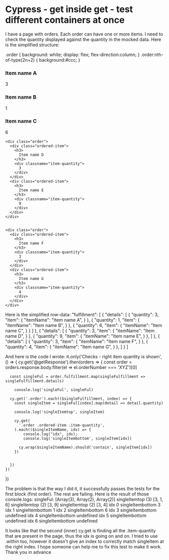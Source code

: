 
# Cypress - get inside get - test different containers at once

I have a page with orders. Each order can have one or more items.
I need to check the quantity displayed against the quantity in the mocked data.
Here is the simplified structure:


.order {
  background: white;
  display: flex;
  flex-direction:column;
}
.order:nth-of-type(2n+2) {
  background:#ccc;
}
<div class="main-container">

  <div class="order">
    <div class="ordered-item">
      <h3>
        Item name A
      </h3>
      <div classname="item-quantity">
        3
      </div>
    </div>
    <div class="ordered-item">
      <h3>
        Item name B
      </h3>
      <div classname="item-quantity">
        1
      </div>
    </div>
    <div class="ordered-item">
      <h3>
        Item name C
      </h3>
      <div classname="item-quantity">
        6
      </div>
    </div>

    <div class="order">
      <div class="ordered-item">
        <h3>
          Item name D
        </h3>
        <div classname="item-quantity">
          3
        </div>
      </div>
      <div class="ordered-item">
        <h3>
          Item name E
        </h3>
        <div classname="item-quantity">
          9
        </div>
      </div>
    </div>
    
    
    <div class="order">
      <div class="ordered-item">
        <h3>
          Item name F
        </h3>
        <div classname="item-quantity">
          3
        </div>
      </div>
      <div class="ordered-item">
        <h3>
          Item name G
        </h3>
        <div classname="item-quantity">
          4
        </div>
      </div>
    </div>

  </div>

</div>



Here is the simplified row-data:
"fulfillment": [
{
    "details": [
        {
            "quantity": 3,
            "item": {
                "itemName": "Item name A",
            }
        },
        {
            "quantity": 1,
            "item": {
                "itemName": "Item name B",
            }
        },
        {
            "quantity": 6,
            "item": {
                "itemName": "Item name C",
            }
        }
    ]
},
{
    "details": [
        {
            "quantity": 3,
            "item": {
                "itemName": "Item name D",
            }
        },
        {
            "quantity": 9,
            "item": {
                "itemName": "Item name E",
            }
        },
    ]
},
{
    "details": [
        {
            "quantity": 3,
            "item": {
                "itemName": "Item name F",
            }
        },
        {
            "quantity": 4,
            "item": {
                "itemName": "Item name G",
            }
        },
    ]
}
]

And here is the code I wrote:
it.only('Checks - right item quantity is shown', () => {
    cy.get('@getResponse').then(orders => { 
      const order = orders.response.body.filter(el => el.orderNumber === 'XYZ')[0]

      const singleFul = order.fulfillment.map(singleFulfillment => singleFulfillment.details)

        console.log('singleFul', singleFul)
        
      cy.get('.order').each(($singleFulfillment, index) => {
        const singleItem = singleFul[index].map(detail => detail.quantity)

        console.log('singleItemtop', singleItem)

        cy.get(
          '.order .ordered-item .item-quantity',
        ).each(($singleItemName, idx) => {
            console.log("idx", idx);
            console.log('singleItembottom', singleItem[idx])

          cy.wrap($singleItemName).should('contain', singleItem[idx])
        })
          
          
      })
    })
  })

The problem is that the way I did it, it successfully passes the tests for the first block (first order). The rest are failing.
Here is the result of those console.logs:
singleFul: [Array(3), Array(2), Array(2)]
singleItemtop (3) [3, 1, 6]
singleItemtop (2) [3, 9]
singleItemtop (2) [3, 4]
idx 0
singleItembottom 3
idx 1
singleItembottom 1
idx 2
singleItembottom 6
idx 3
singleItembottom undefined
idx 4
singleItembottom undefined
idx 5
singleItembottom undefined
idx 6
singleItembottom undefined

It looks like that the second (inner) cy.get is finding all the .item-quantity that are present in the page, thus the idx is going on and on.
I tried to use .within too, however it doesn't give an index to correctly match singleItem at the right index.
I hope someone can help me to fix this test to make it work.
Thank you in advance

        